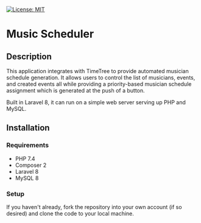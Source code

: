 [![License: MIT](https://img.shields.io/badge/License-MIT-yellow.svg)](https://opensource.org/licenses/MIT)

# Music Scheduler

## Description

This application integrates with TimeTree to provide automated musician schedule generation. It allows users to control the list of musicians, events, and created events all while providing a priority-based musician schedule assignment which is generated at the push of a button.

Built in Laravel 8, it can run on a simple web server serving up PHP and MySQL.

## Installation

### Requirements

- PHP 7.4
- Composer 2
- Laravel 8
- MySQL 8

### Setup

If you haven't already, fork the repository into your own account (if so desired) and clone the code to your local machine.

